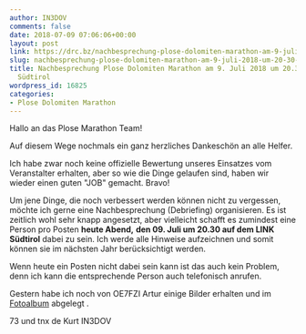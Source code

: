 ```yaml
---
author: IN3DOV
comments: false
date: 2018-07-09 07:06:06+00:00
layout: post
link: https://drc.bz/nachbesprechung-plose-dolomiten-marathon-am-9-juli-2018-um-20-30-uhr-auf-link-suedtirol/
slug: nachbesprechung-plose-dolomiten-marathon-am-9-juli-2018-um-20-30-uhr-auf-link-suedtirol
title: Nachbesprechung Plose Dolomiten Marathon am 9. Juli 2018 um 20.30 Uhr auf Link
  Südtirol
wordpress_id: 16825
categories:
- Plose Dolomiten Marathon
---
```


Hallo an das Plose Marathon Team!




Auf diesem Wege nochmals ein ganz herzliches Dankeschön an alle Helfer.




Ich habe zwar noch keine offizielle Bewertung unseres Einsatzes vom Veranstalter erhalten, aber so wie die Dinge gelaufen sind, haben wir wieder einen guten "JOB" gemacht. Bravo!




Um jene Dinge, die noch verbessert werden können nicht zu vergessen, möchte ich gerne eine Nachbesprechung (Debriefing) organisieren. Es ist zeitlich wohl sehr knapp angesetzt, aber vielleicht schafft es zumindest eine Person pro Posten **heute Abend,** **den 09. Juli um 20.30 auf dem LINK Südtirol** dabei zu sein. Ich werde alle Hinweise aufzeichnen und somit können sie im nächsten Jahr berücksichtigt werden.




Wenn heute ein Posten nicht dabei sein kann ist das auch kein Problem, denn ich kann die entsprechende Person auch telefonisch anrufen.


Gestern habe ich noch von OE7FZI Artur einige Bilder erhalten und im [Fotoalbum](https://drc.bz/drc-intern/fotoalbum/?occur=1&cover=0&album=169) abgelegt .

73 und tnx de Kurt IN3DOV
